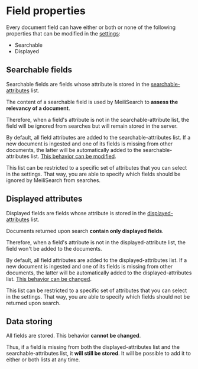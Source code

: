 # Field properties

Every document field can have either or both or none of the following properties that can be modified in the [settings](/references/settings.md):

- Searchable
- Displayed

## Searchable fields

Searchable fields are fields whose attribute is stored in the [searchable-attributes](/references/searchable_attributes.md) list.

The content of a searchable field is used by MeiliSearch to **assess the relevancy of a document**.

Therefore, when a field's attribute is not in the searchable-attribute list, the field will be ignored from searches but will remain stored in the server.

By default, all field attributes are added to the searchable-attributes list. If a new document is ingested and one of its fields is missing from other documents, the latter will be automatically added to the searchable-attributes list. [This behavior can be modified](/references/accept_new_fields.md).

This list can be restricted to a specific set of attributes that you can select in the settings. That way, you are able to specify which fields should be ignored by MeiliSearch from searches.

## Displayed attributes

Displayed fields are fields whose attribute is stored in the [displayed-attributes](/references/displayed_attributes.md) list.

Documents returned upon search **contain only displayed fields**.

Therefore, when a field's attribute is not in the displayed-attribute list, the field won't be added to the documents.

By default, all field attributes are added to the displayed-attributes list. If a new document is ingested and one of its fields is missing from other documents, the latter will be automatically added to the displayed-attributes list. [This behavior can be changed](/references/accept_new_fields.md).

This list can be restricted to a specific set of attributes that you can select in the settings. That way, you are able to specify which fields should not be returned upon search.

## Data storing

All fields are stored. This behavior **cannot be changed**.

Thus, if a field is missing from both the displayed-attributes list and the searchable-attributes list, it **will still be stored**. It will be possible to add it to either or both lists at any time.
